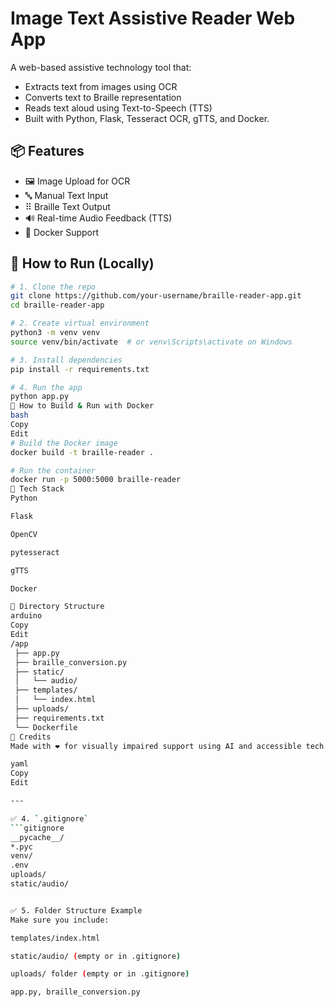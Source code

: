 # Image Text Assistive Reader Web App

A web-based assistive technology tool that:
- Extracts text from images using OCR
- Converts text to Braille representation
- Reads text aloud using Text-to-Speech (TTS)
- Built with Python, Flask, Tesseract OCR, gTTS, and Docker.

## 📦 Features
- 🖼️ Image Upload for OCR
- 🔤 Manual Text Input
- ⠿ Braille Text Output
- 🔊 Real-time Audio Feedback (TTS)
- 🐳 Docker Support

## 🚀 How to Run (Locally)

```bash
# 1. Clone the repo
git clone https://github.com/your-username/braille-reader-app.git
cd braille-reader-app

# 2. Create virtual environment
python3 -m venv venv
source venv/bin/activate  # or venv\Scripts\activate on Windows

# 3. Install dependencies
pip install -r requirements.txt

# 4. Run the app
python app.py
🐳 How to Build & Run with Docker
bash
Copy
Edit
# Build the Docker image
docker build -t braille-reader .

# Run the container
docker run -p 5000:5000 braille-reader
🧠 Tech Stack
Python

Flask

OpenCV

pytesseract

gTTS

Docker

📁 Directory Structure
arduino
Copy
Edit
/app
 ├── app.py
 ├── braille_conversion.py
 ├── static/
 │   └── audio/
 ├── templates/
 │   └── index.html
 ├── uploads/
 ├── requirements.txt
 └── Dockerfile
🙌 Credits
Made with ❤️ for visually impaired support using AI and accessible tech.

yaml
Copy
Edit

---

✅ 4. `.gitignore`
```gitignore
__pycache__/
*.pyc
venv/
.env
uploads/
static/audio/


✅ 5. Folder Structure Example
Make sure you include:

templates/index.html

static/audio/ (empty or in .gitignore)

uploads/ folder (empty or in .gitignore)

app.py, braille_conversion.py

